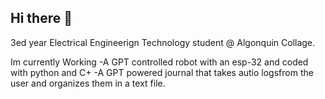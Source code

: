 ## Hi there 👋
3ed year Electrical Engineerign Technology student @ Algonquin Collage.

Im currently Working 
-A GPT controlled robot with an esp-32 and coded with python and C+
-A GPT powered journal that takes autio logsfrom the user and organizes them in a text file.

